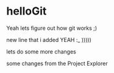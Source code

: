 # helloGit

Yeah lets figure out how git works ;)


new line that i added YEAH :_ )))))

lets do some more changes

some changes from the Project Explorer